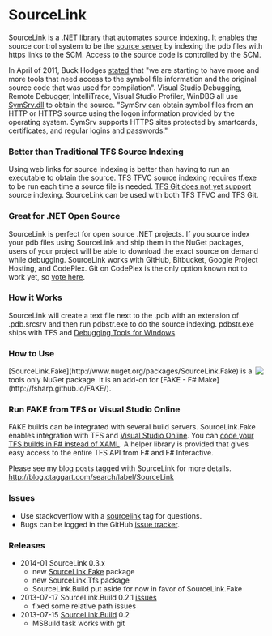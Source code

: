 
# SourceLink

SourceLink is a .NET library that automates [source indexing](http://msdn.microsoft.com/en-us/library/windows/hardware/ff556898.aspx). It enables the source control system to be the [source server](http://msdn.microsoft.com/en-us/library/windows/desktop/ms680641.aspx) by indexing the pdb files with https links to the SCM. Access to the source code is controlled by the SCM.

In April of 2011, Buck Hodges [stated](http://blogs.msdn.com/b/buckh/archive/2011/04/11/making-debugging-easier-source-indexing-and-symbol-server.aspx) that "we are starting to have more and more tools that need access to the symbol file information and the original source code that was used for compilation". Visual Studio Debugging, Remote Debugger, IntelliTrace, Visual Studio Profiler, WinDBG all use [SymSrv.dll](http://msdn.microsoft.com/en-us/library/windows/desktop/ms681416.aspx) to obtain the source. "SymSrv can obtain symbol files from an HTTP or HTTPS source using the logon information provided by the operating system. SymSrv supports HTTPS sites protected by smartcards, certificates, and regular logins and passwords."

### Better than Traditional TFS Source Indexing
Using web links for source indexing is better than having to run an executable to obtain the source. TFS TFVC source indexing requires tf.exe to be run each time a source file is needed. [TFS Git does not yet support](http://msdn.microsoft.com/en-us/library/vstudio/ms181368.aspx#tfvc_or_git_details) source indexing. SourceLink can be used with both TFS TFVC and TFS Git.

### Great for .NET Open Source 
SourceLink is perfect for open source .NET projects. If you source index your pdb files using SourceLink and ship them in the NuGet packages, users of your project will be able to download the exact source on demand while debugging. SourceLink works with GitHub, Bitbucket, Google Project Hosting, and CodePlex. Git on CodePlex is the only option known not to work yet, so [vote here](https://codeplex.codeplex.com/workitem/26806).

### How it Works
SourceLink will create a text file next to the .pdb with an extension of .pdb.srcsrv and then run pdbstr.exe to do the source indexing. pdbstr.exe ships with TFS and [Debugging Tools for Windows](http://msdn.microsoft.com/en-us/windows/hardware/hh852365.aspx).

### How to Use
<img src="http://ctaggart.github.io/SourceLink/SourceLink128.jpg" align="right">
[SourceLink.Fake](http://www.nuget.org/packages/SourceLink.Fake) is a tools only NuGet package. It is an add-on for [FAKE - F# Make](http://fsharp.github.io/FAKE/). 

### Run FAKE from TFS or Visual Studio Online
FAKE builds can be integrated with several build servers. SourceLink.Fake enables integration with TFS and [Visual Studio Online](http://www.visualstudio.com/). You can [code your TFS builds in F# instead of XAML](http://blog.ctaggart.com/2014/01/code-your-tfs-builds-in-f-instead-of.html). A helper library is provided that gives easy access to the entire TFS API from F# and F# Interactive.

Please see my blog posts tagged with SourceLink for more details.
http://blog.ctaggart.com/search/label/SourceLink

### Issues
* Use stackoverflow with a [sourcelink](http://stackoverflow.com/questions/tagged/sourcelink) tag for questions.
* Bugs can be logged in the GitHub [issue tracker](https://github.com/ctaggart/SourceLink/issues).

### Releases

* 2014-01 SourceLink 0.3.x
  * new [SourceLink.Fake](http://www.nuget.org/packages/SourceLink.Fake) package  
  * new SourceLink.Tfs package
  * SourceLink.Build put aside for now in favor of SourceLink.Fake
* 2013-07-17 SourceLink.Build 0.2.1 [issues](https://github.com/ctaggart/SourceLink/issues?milestone=1&state=closed)  
  * fixed some relative path issues
* 2013-07-15 [SourceLink.Build](http://www.nuget.org/packages/SourceLink.Build) 0.2  
  * MSBuild task works with git

